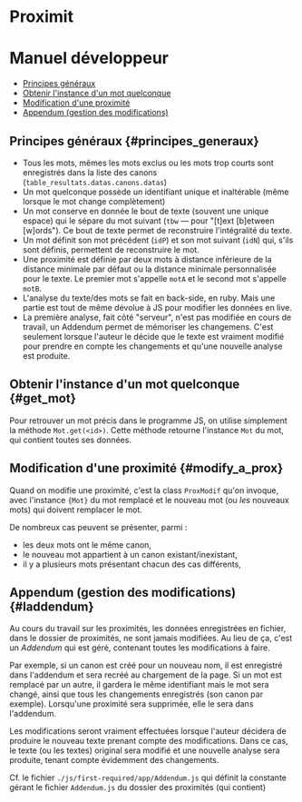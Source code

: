 # Proximit
# Manuel développeur

* [Principes généraux](#principes_generaux)
* [Obtenir l'instance d'un mot quelconque](#get_mot)
* [Modification d'une proximité](#modify_a_prox)
* [Appendum (gestion des modifications)](#laddendum)

## Principes généraux {#principes_generaux}

* Tous les mots, mêmes les mots exclus ou les mots trop courts sont enregistrés dans la liste des canons (`table_resultats.datas.canons.datas`)
* Un mot quelconque possède un identifiant unique et inaltérable (même lorsque le mot change complètement)
* Un mot conserve en donnée le bout de texte (souvent une unique espace) qui le sépare du mot suivant (`tbw` — pour "[t]ext [b]etween [w]ords"). Ce bout de texte permet de reconstruire l'intégralité du texte.
* Un mot définit son mot précédent (`idP`) et son mot suivant (`idN`) qui, s'ils sont définis, permettent de reconstruire le mot.
* Une proximité est définie par deux mots à distance inférieure de la distance minimale par défaut ou la distance minimale personnalisée pour le texte. Le premier mot s'appelle `motA` et le second mot s'appelle `motB`.
* L'analyse du texte/des mots se fait en back-side, en ruby. Mais une partie est tout de même dévolue à JS pour modifier les données en live.
* La première analyse, fait côté "serveur", n'est pas modifiée en cours de travail, un Addendum permet de mémoriser les changemens. C'est seulement lorsque l'auteur le décide que le texte est vraiment modifié pour prendre en compte les changements et qu'une nouvelle analyse est produite.

## Obtenir l'instance d'un mot quelconque {#get_mot}

Pour retrouver un mot précis dans le programme JS, on utilise simplement la méthode `Mot.get(<id>)`. Cette méthode retourne l'instance `Mot` du mot, qui contient toutes ses données.


## Modification d'une proximité {#modify_a_prox}

Quand on modifie une proximité, c'est la class `ProxModif` qu'on invoque, avec l'instance `{Mot}` du mot remplacé et le nouveau mot (ou *les* nouveaux mots) qui doivent remplacer le mot.

De nombreux cas peuvent se présenter, parmi :

* les deux mots ont le même canon,
* le nouveau mot appartient à un canon existant/inexistant,
* il y a plusieurs mots présentant chacun des cas différents,


## Appendum (gestion des modifications) {#laddendum}

Au cours du travail sur les proximités, les données enregistrées en fichier, dans le dossier de proximités, ne sont jamais modifiées. Au lieu de ça, c'est un *Addendum* qui est géré, contenant toutes les modifications à faire.

Par exemple, si un canon est créé pour un nouveau nom, il est enregistré dans l'addendum et sera recréé au chargement de la page. Si un mot est remplacé par un autre, il gardera le même identifiant mais le mot sera changé, ainsi que tous les changements enregistrés (son canon par exemple). Lorsqu'une proximité sera supprimée, elle le sera dans l'addendum.

Les modifications seront vraiment effectuées lorsque l'auteur décidera de produire le nouveau texte prenant compte des modifications. Dans ce cas, le texte (ou les textes) original sera modifié et une nouvelle analyse sera produite, tenant compte évidemment des changements.

Cf. le fichier `./js/first-required/app/Addendum.js` qui définit la constante gérant le fichier `Addendum.js` du dossier des proximités (qui contient)
